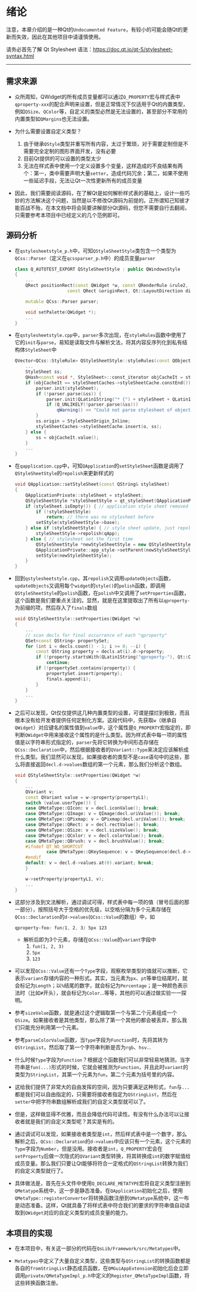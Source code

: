 # 绪论

注意，本章介绍的是一种Qt的`Undocumented Feature`，有较小的可能会随Qt的更新而失效，因此在其他项目中请谨慎使用。

请务必首先了解 Qt Stylesheet 语法：https://doc.qt.io/qt-5/stylesheet-syntax.html

---

## 需求来源

+ 众所周知，QWidget的所有成员变量都可以通过`Q_PROPERTY`宏与样式表中`qproperty-xxx`的配合声明来设置，但是正常情况下仅适用于Qt的内置类型，例如`QSize`、`QColor`等，自定义的类型必然是无法设置的，甚至部分不常用的内置类型如`QMargins`也无法设置。

+ 为什么需要设置自定义类型？
    1. 由于继承`QStyle`类型并重写所有内容，太过于繁琐，对于需要定制但是不需要完全定制的图形界面开发，没有必要
    2. 目前Qt提供的可以设置的类型太少
    3. 无法在样式表中使用一个定义设置多个变量，这样造成的不良结果有两个：第一，类中需要声明大量`setter`，造成代码冗余；第二，如果不使用一些延迟手段，无法让Qt一次性更新所有的成员变量

+ 因此，我们需要阅读源码，在了解Qt是如何解析样式表的基础上，设计一些巧妙的方法解决这个问题，当然是以不修改Qt源码为前提的。正所谓知己知彼才能百战不殆，在本文档中将会简要讲解部分Qt源码，但您不需要自行去翻阅，只需要参考本项目中已经定义的几个范例即可。

## 源码分析

+ 在`qstylesheetstyle_p.h`中，可知`QStyleSheetStyle`类包含一个类型为`QCss::Parser`（定义在`qcssparser_p.h`中）的成员变量`parser`
    ```c++
    class Q_AUTOTEST_EXPORT QStyleSheetStyle : public QWindowsStyle
    {
        ...
        QRect positionRect(const QWidget *w, const QRenderRule &rule2, int pe,
                        const QRect &originRect, Qt::LayoutDirection dir) const;

        mutable QCss::Parser parser;

        void setPalette(QWidget *);
        ...
    }
    ```

+ 在`qstylesheetstyle.cpp`中，`parser`多次出现，在`styleRules`函数中使用了它的`init`与`parse`，易知是读取文件与解析文法，将其内容反序列化到私有结构体`StyleSheet`中
    ```c++
    QVector<QCss::StyleRule> QStyleSheetStyle::styleRules(const QObject *obj) const {
        ...
        StyleSheet ss;
        QHash<const void *, StyleSheet>::const_iterator objCacheIt = styleSheetCaches->styleSheetCache.constFind(o);
        if (objCacheIt == styleSheetCaches->styleSheetCache.constEnd()) {
            parser.init(styleSheet);
            if (!parser.parse(&ss)) {
                parser.init(QLatin1String("* {") + styleSheet + QLatin1Char('}'));
                if (Q_UNLIKELY(!parser.parse(&ss)))
                    qWarning() << "Could not parse stylesheet of object" << o;
            }
            ss.origin = StyleSheetOrigin_Inline;
            styleSheetCaches->styleSheetCache.insert(o, ss);
        } else {
            ss = objCacheIt.value();
        }
        ...
    }
    ```

+ 在`qapplication.cpp`中，可知`QApplication`的`setStyleSheet`函数是调用了`QStyleSheetStyle`的`repolish`来更新样式的
    ```c++
    void QApplication::setStyleSheet(const QString& styleSheet)
    {
        QApplicationPrivate::styleSheet = styleSheet;
        QStyleSheetStyle *styleSheetStyle = qt_styleSheet(QApplicationPrivate::app_style);
        if (styleSheet.isEmpty()) { // application style sheet removed
            if (!styleSheetStyle)
                return; // there was no stylesheet before
            setStyle(styleSheetStyle->base);
        } else if (styleSheetStyle) { // style sheet update, just repolish
            styleSheetStyle->repolish(qApp);
        } else { // stylesheet set the first time
            QStyleSheetStyle *newStyleSheetStyle = new QStyleSheetStyle(QApplicationPrivate::app_style);
            QApplicationPrivate::app_style->setParent(newStyleSheetStyle);
            setStyle(newStyleSheetStyle);
        }
    }
    ```

+ 回到`qstylesheetstyle.cpp`，其`repolish`又调用`updateObjects`函数，`updateObjects`又调用每个`widget`的`style()`的`polish`函数，即调用`QStyleSheetStyle`的`polish`函数，在`polish`中又调用了`setProperties`函数，这个函数是我们要重点关注的。显然，就是在这里提取出了所有以`qproperty-`为前缀的项，然后存入了`finals`数组
    ```c++
    void QStyleSheetStyle::setProperties(QWidget *w)
    {
        ...
        // scan decls for final occurrence of each "qproperty"
        QSet<const QString> propertySet;
        for (int i = decls.count() - 1; i >= 0; --i) {
            const QString property = decls.at(i).d->property;
            if (!property.startsWith(QLatin1String("qproperty-"), Qt::CaseInsensitive))
                continue;
            if (!propertySet.contains(property)) {
                propertySet.insert(property);
                finals.append(i);
            }
        }
        ...
    }
    ```

+ 之后可以发现，Qt仅仅提供这几种内置类型的设置，可谓是摆烂到极致，而且根本没有给开发者提供任何定制化方案。这段代码中，先获取`w`（继承自`QWidget`）对应键名的属性值到`value`中，这个属性是`Q_PROPERTY`宏指定的，即判断`QWidget`中用来接收这个属性的是什么类型。因为样式表中每一项的属性值是以字符串形式指定的，`parser`先将它转换为中间形态存储在`QCss::Declaration`中，然后根据接收者的`QVariant::Type`来决定应该解析成什么类型。我们显然可以发现，如果接收者的类型不是`case`语句中的这些，那么将直接返回`decl.d->values`数组的第一个元素，那么我们分析这个数组。
    ```c++
    void QStyleSheetStyle::setProperties(QWidget *w)
    {
        ...
        QVariant v;
        const QVariant value = w->property(propertyL1);
        switch (value.userType()) {
        case QMetaType::QIcon: v = decl.iconValue(); break;
        case QMetaType::QImage: v = QImage(decl.uriValue()); break;
        case QMetaType::QPixmap: v = QPixmap(decl.uriValue()); break;
        case QMetaType::QRect: v = decl.rectValue(); break;
        case QMetaType::QSize: v = decl.sizeValue(); break;
        case QMetaType::QColor: v = decl.colorValue(); break;
        case QMetaType::QBrush: v = decl.brushValue(); break;
        #ifndef QT_NO_SHORTCUT
                case QMetaType::QKeySequence: v = QKeySequence(decl.d->values.at(0).variant.toString()); break;
        #endif
        default: v = decl.d->values.at(0).variant; break;
        }

        w->setProperty(propertyL1, v);
        ...
    }
    ```

+ 这部分涉及到文法解析，通过调试可得，样式表中每一项的值（冒号后面的那一部分），按照括号大于空格的优先级，以空格分隔为多个元素存储在`QCss::Declaration`的`d->values`(`QCss::Value`的数组）中，如
    ```css
    qproperty-foo: fun(1, 2, 3) 5px 123
    ```
    + 解析后即为3个元素，存储在`QCss::Value`的`variant`字段中
        1. `fun(1, 2, 3)`
        2. `5px`
        3. `123`

+ 可以发现`QCss::Value`还有一个`Type`字段，观察枚举类型的值就可以推断，它表示`variant`存储内容的一种形式。其实，当元素为`px`、`pt`等单位结尾时，就会标记为`Length`；以`%`结尾的数字，就会标记为`Percentage`；是一种颜色表示法时（比如`#`开头），就会标记为`Color`...等等，其他的可以通过做实验一一探明。

+ 参考`sizeValue`函数，就是通过这个逻辑取第一个与第二个元素组成一个`QSize`。如果接收者是其他类型，那么除了第一个其他的都会被丢弃，那么我们只能充分利用第一个元素。

+ 参考`parseColorValue`函数，当`Type`字段为`Function`时，先将其转为`QStringList`，然后取了第一个字符串判断是否为`rgb`、`hsv`...

+ 什么时候`Type`字段为`Function`？根据这个函数我们可以非常轻易地猜测，当字符串是`fun(...)`形式的时候，它就会被推测为`Function`，并且此时`variant`的类型为`StringList`，其第一个元素为`fun`，第二个元素为括号里的内容。

+ 这给我们提供了非常大的自由发挥的空间，因为只要满足这种形式，`fun`与`...`都是我们可以自由指定的，只需要将接收者指定为`QStringList`，然后在`setter`中把字符串数组解析成我们的自定义类型就可以了。

+ 但是，这样做显得不优雅，而且会降低代码可读性。有没有什么办法可以让接收者就是我们的自定义类型呢？其实是有的。

+ 通过调试可以发现，如果接收者类型是`int`，然后样式表中是一个数字，那么解析之后，`QCss::Declaration`的`d->values`中应该只有一个元素，这个元素的`Type`字段为`Number`，但是没用。接收者是`int`，`Q_PROPERTY`宏会在`setProperty`后做一次隐式的`QVariant`类型转换，将其转换成`int`的数字赋值给成员变量。那么我们只要让Qt能够将符合一定格式的`QStringList`转换为我们的自定义类型就行了。

+ 具体做法是，首先在头文件中使用`Q_DECLARE_METATYPE`宏将自定义类型注册到`QMetatype`系统中，这一步是静态准备。在`QApplication`初始化之后，使用`QMetaType::registerConverter`将转换函数注册到`QMetatype`系统中，这一布是动态准备。这样，Qt就具备了将样式表中符合我们的要求的字符串值自动读取到`QWidget`对应的自定义类型的成员变量的能力。

## 本项目的实现

+ 在本项目中，有关这一部分的代码在`QsLib/Framework/src/Metatypes`中。

+ `Metatypes`中定义了大量自定义类型，这些类型与`QStringList`的转换函数都是各自的`fromStringList`静态成员函数，在`QMGuiAppExtension`初始化后会立即调用`private/QMetaTypeImpl_p.h`中定义的`Register_QMetaTypeImpl`函数，将这些转换函数注册。

